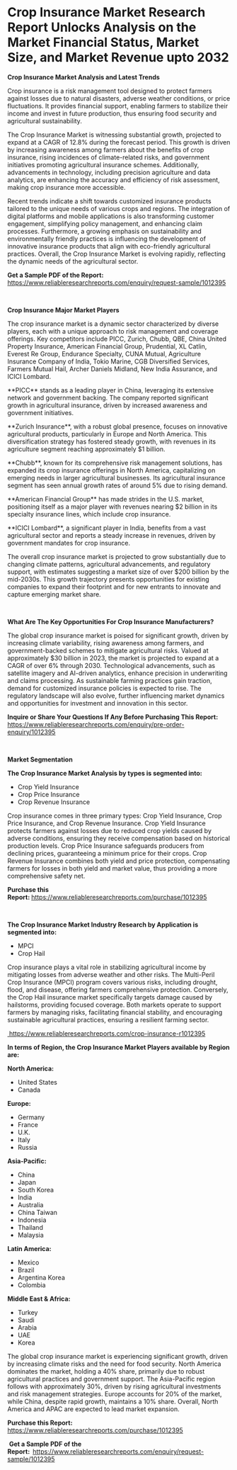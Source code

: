 <p><h1>Crop Insurance Market Research Report Unlocks Analysis on the Market Financial Status, Market Size, and Market Revenue upto 2032</h1></p><p><strong>Crop Insurance Market Analysis and Latest Trends</strong></p>
<p><p>Crop insurance is a risk management tool designed to protect farmers against losses due to natural disasters, adverse weather conditions, or price fluctuations. It provides financial support, enabling farmers to stabilize their income and invest in future production, thus ensuring food security and agricultural sustainability.</p><p>The Crop Insurance Market is witnessing substantial growth, projected to expand at a CAGR of 12.8% during the forecast period. This growth is driven by increasing awareness among farmers about the benefits of crop insurance, rising incidences of climate-related risks, and government initiatives promoting agricultural insurance schemes. Additionally, advancements in technology, including precision agriculture and data analytics, are enhancing the accuracy and efficiency of risk assessment, making crop insurance more accessible.</p><p>Recent trends indicate a shift towards customized insurance products tailored to the unique needs of various crops and regions. The integration of digital platforms and mobile applications is also transforming customer engagement, simplifying policy management, and enhancing claim processes. Furthermore, a growing emphasis on sustainability and environmentally friendly practices is influencing the development of innovative insurance products that align with eco-friendly agricultural practices. Overall, the Crop Insurance Market is evolving rapidly, reflecting the dynamic needs of the agricultural sector.</p></p>
<p><strong>Get a Sample PDF of the Report:&nbsp;</strong> <a href="https://www.reliableresearchreports.com/enquiry/request-sample/1012395?utm_campaign=2253&utm_medium=2&utm_source=Github&utm_content=ia&utm_term=18042025&utm_id=crop-insurance">https://www.reliableresearchreports.com/enquiry/request-sample/1012395</a></p>
<p>&nbsp;</p>
<p><strong>Crop Insurance Major Market Players</strong></p>
<p><p>The crop insurance market is a dynamic sector characterized by diverse players, each with a unique approach to risk management and coverage offerings. Key competitors include PICC, Zurich, Chubb, QBE, China United Property Insurance, American Financial Group, Prudential, XL Catlin, Everest Re Group, Endurance Specialty, CUNA Mutual, Agriculture Insurance Company of India, Tokio Marine, CGB Diversified Services, Farmers Mutual Hail, Archer Daniels Midland, New India Assurance, and ICICI Lombard.</p><p>**PICC** stands as a leading player in China, leveraging its extensive network and government backing. The company reported significant growth in agricultural insurance, driven by increased awareness and government initiatives.</p><p>**Zurich Insurance**, with a robust global presence, focuses on innovative agricultural products, particularly in Europe and North America. This diversification strategy has fostered steady growth, with revenues in its agriculture segment reaching approximately $1 billion.</p><p>**Chubb**, known for its comprehensive risk management solutions, has expanded its crop insurance offerings in North America, capitalizing on emerging needs in larger agricultural businesses. Its agricultural insurance segment has seen annual growth rates of around 5% due to rising demand.</p><p>**American Financial Group** has made strides in the U.S. market, positioning itself as a major player with revenues nearing $2 billion in its specialty insurance lines, which include crop insurance.</p><p>**ICICI Lombard**, a significant player in India, benefits from a vast agricultural sector and reports a steady increase in revenues, driven by government mandates for crop insurance.</p><p>The overall crop insurance market is projected to grow substantially due to changing climate patterns, agricultural advancements, and regulatory support, with estimates suggesting a market size of over $200 billion by the mid-2030s. This growth trajectory presents opportunities for existing companies to expand their footprint and for new entrants to innovate and capture emerging market share.</p></p>
<p>&nbsp;</p>
<p><strong>What Are The Key Opportunities For Crop Insurance Manufacturers?</strong></p>
<p><p>The global crop insurance market is poised for significant growth, driven by increasing climate variability, rising awareness among farmers, and government-backed schemes to mitigate agricultural risks. Valued at approximately $30 billion in 2023, the market is projected to expand at a CAGR of over 6% through 2030. Technological advancements, such as satellite imagery and AI-driven analytics, enhance precision in underwriting and claims processing. As sustainable farming practices gain traction, demand for customized insurance policies is expected to rise. The regulatory landscape will also evolve, further influencing market dynamics and opportunities for investment and innovation in this sector.</p></p>
<p><strong>Inquire or Share Your Questions If Any Before Purchasing This Report:</strong> <a href="https://www.reliableresearchreports.com/enquiry/pre-order-enquiry/1012395?utm_campaign=2253&utm_medium=2&utm_source=Github&utm_content=ia&utm_term=18042025&utm_id=crop-insurance">https://www.reliableresearchreports.com/enquiry/pre-order-enquiry/1012395</a></p>
<p>&nbsp;</p>
<p><strong>Market Segmentation</strong></p>
<p><strong>The Crop Insurance Market Analysis by types is segmented into:</strong></p>
<p><ul><li>Crop Yield Insurance</li><li>Crop Price Insurance</li><li>Crop Revenue Insurance</li></ul></p>
<p><p>Crop insurance comes in three primary types: Crop Yield Insurance, Crop Price Insurance, and Crop Revenue Insurance. Crop Yield Insurance protects farmers against losses due to reduced crop yields caused by adverse conditions, ensuring they receive compensation based on historical production levels. Crop Price Insurance safeguards producers from declining prices, guaranteeing a minimum price for their crops. Crop Revenue Insurance combines both yield and price protection, compensating farmers for losses in both yield and market value, thus providing a more comprehensive safety net.</p></p>
<p><strong>Purchase this Report:&nbsp;</strong><a href="https://www.reliableresearchreports.com/purchase/1012395?utm_campaign=2253&utm_medium=2&utm_source=Github&utm_content=ia&utm_term=18042025&utm_id=crop-insurance">https://www.reliableresearchreports.com/purchase/1012395</a></p>
<p>&nbsp;</p>
<p><strong>The Crop Insurance Market Industry Research by Application is segmented into:</strong></p>
<p><ul><li>MPCI</li><li>Crop Hail</li></ul></p>
<p><p>Crop insurance plays a vital role in stabilizing agricultural income by mitigating losses from adverse weather and other risks. The Multi-Peril Crop Insurance (MPCI) program covers various risks, including drought, flood, and disease, offering farmers comprehensive protection. Conversely, the Crop Hail insurance market specifically targets damage caused by hailstorms, providing focused coverage. Both markets operate to support farmers by managing risks, facilitating financial stability, and encouraging sustainable agricultural practices, ensuring a resilient farming sector.</p></p>
<p><a href="https://www.reliableresearchreports.com/crop-insurance-r1012395?utm_campaign=2253&utm_medium=2&utm_source=Github&utm_content=ia&utm_term=18042025&utm_id=crop-insurance">&nbsp;https://www.reliableresearchreports.com/crop-insurance-r1012395</a></p>
<p><strong>In terms of Region, the Crop Insurance Market Players available by Region are:</strong></p>
<p>
    <p> <strong> North America: </strong>
        <ul>
            <li>United States</li>
            <li>Canada</li>
        </ul>
        </p> 
    <p> <strong> Europe: </strong>
        <ul>
            <li>Germany</li>
            <li>France</li>
            <li>U.K.</li>
            <li>Italy</li>
            <li>Russia</li>
        </ul>
        </p> 
    <p> <strong> Asia-Pacific: </strong>
        <ul>
            <li>China</li>
            <li>Japan</li>
            <li>South Korea</li>
            <li>India</li>
            <li>Australia</li>
            <li>China Taiwan</li>
            <li>Indonesia</li>
            <li>Thailand</li>
            <li>Malaysia</li>
        </ul>
        </p> 
    <p> <strong> Latin America: </strong>
        <ul>
            <li>Mexico</li>
            <li>Brazil</li>
            <li>Argentina Korea</li>
            <li>Colombia</li>
        </ul>
        </p> 
    <p> <strong> Middle East & Africa: </strong>
        <ul>
            <li>Turkey</li>
            <li>Saudi</li>
            <li>Arabia</li>
            <li>UAE</li>
            <li>Korea</li>
        </ul>
    </p>
    </p>
<p><p>The global crop insurance market is experiencing significant growth, driven by increasing climate risks and the need for food security. North America dominates the market, holding a 40% share, primarily due to robust agricultural practices and government support. The Asia-Pacific region follows with approximately 30%, driven by rising agricultural investments and risk management strategies. Europe accounts for 20% of the market, while China, despite rapid growth, maintains a 10% share. Overall, North America and APAC are expected to lead market expansion.</p></p>
<p><strong>Purchase this Report: </strong><a href="https://www.reliableresearchreports.com/purchase/1012395?utm_campaign=2253&utm_medium=2&utm_source=Github&utm_content=ia&utm_term=18042025&utm_id=crop-insurance">https://www.reliableresearchreports.com/purchase/1012395</a></p>
<p>&nbsp;<strong>Get a Sample PDF of the Report:&nbsp;&nbsp;</strong><a href="https://www.reliableresearchreports.com/enquiry/request-sample/1012395?utm_campaign=2253&utm_medium=2&utm_source=Github&utm_content=ia&utm_term=18042025&utm_id=crop-insurance">https://www.reliableresearchreports.com/enquiry/request-sample/1012395</a></p>
<p><strong></strong></p>
<p><p></p><p></p><p></p></p>